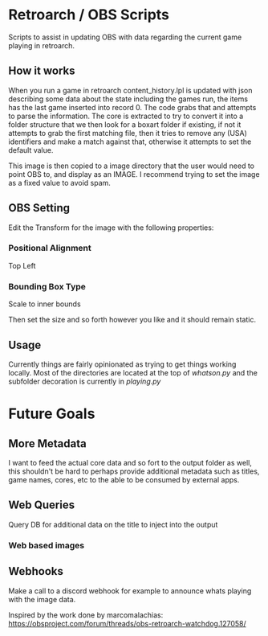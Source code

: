 # Retroarch / OBS Scripts
Scripts to assist in updating OBS with data regarding the current game playing in retroarch. 

## How it works
When you run a game in retroarch content_history.lpl is updated with json describing some data about the state including the games run, the items has the last game inserted into record 0. The code grabs that and attempts to parse the information.
The core is extracted to try to convert it into a folder structure that we then look for a boxart folder if existing, if not it attempts to grab the first matching file, then it tries to remove any (USA) identifiers and make a match against that, otherwise it attempts to set the default value.

This image is then copied to a image directory that the user would need to point OBS to, and display as an IMAGE. I recommend trying to set the image as a fixed value to avoid spam.

## OBS Setting
Edit the Transform for the image with the following properties:
### Positional Alignment
Top Left

### Bounding Box Type
Scale to inner bounds

Then set the size and so forth however you like and it should remain static.


## Usage
Currently things are fairly opinionated as trying to get things working locally. 
Most of the directories are located at the top of *whatson.py* and the subfolder decoration is currently in *playing.py*

# Future Goals
## More Metadata 
I want to feed the actual core data and so fort to the output folder as well, this shouldn't be hard to perhaps provide additional metadata such as titles, game names, cores, etc to the able to be consumed by external apps.
## Web Queries
Query DB for additional data on the title to inject into the output
### Web based images

## Webhooks
Make a call to a discord webhook for example to announce whats playing with the image data.


Inspired by the work done by marcomalachias: https://obsproject.com/forum/threads/obs-retroarch-watchdog.127058/
